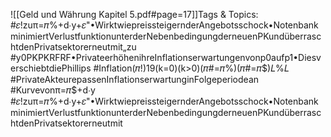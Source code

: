 
![[Geld und Währung Kapitel 5.pdf#page=17]]Tags & Topics:
   #𝜀!zuπ=𝜋%+d∙y+𝜀"•WirktwiepreissteigernderAngebotsschock•NotenbankminimiertVerlustfunktionunterderNebenbedingungderneuenPKundüberraschtdenPrivatsektorerneutmit„zu
   #y0PKPKRFRF•PrivateerhöhenihreInflationserwartungenvonp0aufp1•DiesverschiebtdiePhillips
   #Inflation(𝜋!)19(k=0)(k>0)(𝜋#=𝜋%)(𝜋#=𝜋$)𝐿%𝐿
   #PrivateAkteurepassenInflationserwartunginFolgeperiodean
   #Kurvevonπ=𝜋$+d∙y
   #𝜀!zuπ=𝜋%+d∙y+𝜀"•WirktwiepreissteigernderAngebotsschock•NotenbankminimiertVerlustfunktionunterderNebenbedingungderneuenPKundüberraschtdenPrivatsektorerneutmit